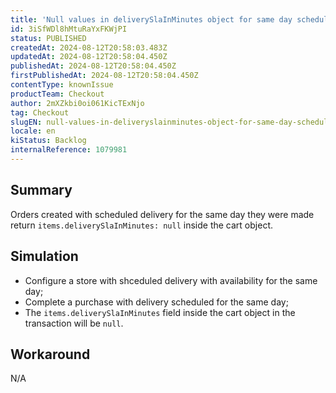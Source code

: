 ```yaml
---
title: 'Null values in deliverySlaInMinutes object for same day scheduled delivery'
id: 3iSfWDl8hMtuRaYxFKWjPI
status: PUBLISHED
createdAt: 2024-08-12T20:58:03.483Z
updatedAt: 2024-08-12T20:58:04.450Z
publishedAt: 2024-08-12T20:58:04.450Z
firstPublishedAt: 2024-08-12T20:58:04.450Z
contentType: knownIssue
productTeam: Checkout
author: 2mXZkbi0oi061KicTExNjo
tag: Checkout
slugEN: null-values-in-deliveryslainminutes-object-for-same-day-scheduled-delivery
locale: en
kiStatus: Backlog
internalReference: 1079981
---
```


## Summary


Orders created with scheduled delivery for the same day they were made return `items.deliverySlaInMinutes: null` inside the cart object.


##

## Simulation



- Configure a store with shceduled delivery with availability for the same day;
- Complete a purchase with delivery scheduled for the same day;
- The `items.deliverySlaInMinutes` field inside the cart object in the transaction will be `null`.


##

## Workaround


N/A





